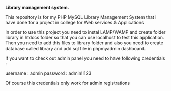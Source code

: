 **Library management system.**

This repository is for my PHP MySQL Library Management System that i have done for a project in college for Web services & Applications


In order to use this project you need to instal LAMP/WAMP and create folder library in htdocs folder so that you can use localhost to test this application. Then you need to add this files to library folder and also you need to create database called library and add sql file in phpmyadmin dashboard..

If you want to check out admin panel you need to have following credentials :

username : admin
password : admin!!123

Of course this credentials only work for admin registrations


